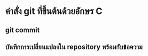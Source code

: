 # คำสั่ง git ที่ขึ้นต้นด้วยอักษร C

## git commit

##  บันทึกการเปลี่ยนแปลงใน repository พร้อมกับข้อความ
